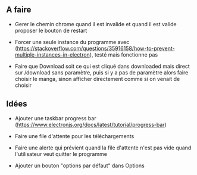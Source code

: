 ## A faire
- Gerer le chemin chrome quand il est invalide et quand il est valide proposer le bouton de restart

- Forcer une seule instance du programme avec (https://stackoverflow.com/questions/35916158/how-to-prevent-multiple-instances-in-electron), testé mais fonctionne pas

- Faire que Download soit ce qui est cliqué dans downloaded mais direct sur /download sans paramètre, puis si y a pas de paramètre alors faire choisir le manga, sinon afficher directement
  comme si on venait de choisir

## Idées

- Ajouter une taskbar progress bar (https://www.electronjs.org/docs/latest/tutorial/progress-bar)

- Faire une file d'attente pour les téléchargements

- Faire une alerte qui prévient quand la file d'attente n'est pas vide quand l'utilisateur veut quitter le programme

- Ajouter un bouton "options par défaut" dans Options
